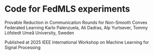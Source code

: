# Code for FedMLS experiments

Provable Reduction in Communication Rounds for Non-Smooth Convex Federated Learning
Karlo Palenzuela, Ali Dadras, Alp Yurtsever, Tommy Löfstedt
Umeå University, Sweden

Published at 2025 IEEE International Workshop on Machine Learning for Signal Processing
